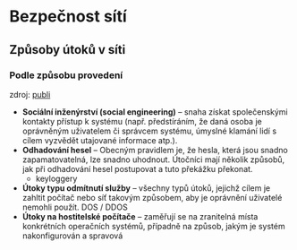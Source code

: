 # Bezpečnost sítí
## Způsoby útoků v síti
### Podle způsobu provedení
zdroj: [publi](https://publi.cz/books/223/02.html)
- **Sociální inženýrství (social engineering)** – snaha získat společenskými kontakty přístup k systému (např. předstíráním, že daná osoba je oprávněným uživatelem či správcem systému, úmyslné klamání lidí s cílem vyzvědět utajované informace atp.).
- **Odhadování hesel** – Obecným pravidlem je, že hesla, která jsou snadno zapamatovatelná, lze snadno uhodnout. Útočníci mají několik způsobů, jak při odhadování hesel postupovat a tuto překážku překonat.
	- keyloggery
- **Útoky typu odmítnutí služby** – všechny typů útoků, jejichž cílem je zahltit počítač nebo síť takovým způsobem, aby je oprávnění uživatelé nemohli použít. DOS / DDOS
- **Útoky na hostitelské počítače** – zaměřují se na zranitelná místa konkrétních operačních systémů, případně na způsob, jakým je systém nakonfigurován a spravová